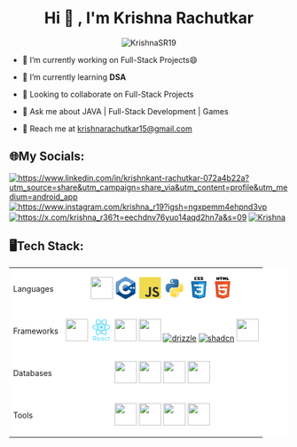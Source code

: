 <h1 align="center">Hi 👋 , I'm Krishna Rachutkar</h1>


<p align="center"> <img src="https://komarev.com/ghpvc/?username=KrishnaSR19&label=Profile%20views&color=0e75b6&style=flat" alt="KrishnaSR19" /> </p>





- 🔭 I’m currently working on Full-Stack Projects😄
   
- 🌱 I’m currently learning **DSA**

- 👯 Looking to collaborate on Full-Stack Projects

- 💬 Ask me about JAVA | Full-Stack Development | Games 
  
- 📩 Reach me at krishnarachutkar15@gmail.com


## 🌐My Socials:
<p align="left">
<a href="https://linkedin.com/in/https://www.linkedin.com/in/krishnkant-rachutkar-072a4b22a?utm_source=share&utm_campaign=share_via&utm_content=profile&utm_medium=android_app" target="blank"><img align="center" src="https://raw.githubusercontent.com/rahuldkjain/github-profile-readme-generator/master/src/images/icons/Social/linked-in-alt.svg" alt="https://www.linkedin.com/in/krishnkant-rachutkar-072a4b22a?utm_source=share&utm_campaign=share_via&utm_content=profile&utm_medium=android_app" height="30" width="40" /></a>
<a href="https://instagram.com/https://www.instagram.com/krishna_r19?igsh=ngxpemm4ehpnd3vp" target="blank"><img align="center" src="https://raw.githubusercontent.com/rahuldkjain/github-profile-readme-generator/master/src/images/icons/Social/instagram.svg" alt="https://www.instagram.com/krishna_r19?igsh=ngxpemm4ehpnd3vp" height="30" width="40" /></a>
   <a href="https://twitter.com/https://x.com/krishna_r36?t=eechdnv76yuo14aqd2hn7a&s=09" target="blank"><img align="center" src="https://raw.githubusercontent.com/rahuldkjain/github-profile-readme-generator/master/src/images/icons/Social/twitter.svg" alt="https://x.com/krishna_r36?t=eechdnv76yuo14aqd2hn7a&s=09" height="30" width="40" /></a>
  <a href="https://discordapp.com/users/1089331448575688785"  target="blank" >
    <img align="center" src="https://skillicons.dev/icons?i=discord" alt="Krishna" height="30" width="40" />
  </a>
</p>




## 🖥️Tech Stack:

<table align="center" style="background-color: white;">
  <tr>
    <td>Languages</td>
    <td>
      <p align="center">
        <a href="https://www.java.com/" target="_blank"><img src="https://skillicons.dev/icons?i=java" height="40" width="40" /></a>
        <a href="https://www.w3schools.com/cpp/" target="_blank"><img src="https://raw.githubusercontent.com/devicons/devicon/master/icons/cplusplus/cplusplus-original.svg" width="40" height="40"/></a>
        <a href="https://developer.mozilla.org/en-US/docs/Web/JavaScript" target="_blank"><img src="https://raw.githubusercontent.com/devicons/devicon/master/icons/javascript/javascript-original.svg" width="40" height="40"/></a>
        <a href="https://www.python.org/" target="_blank"><img src="https://raw.githubusercontent.com/devicons/devicon/master/icons/python/python-original.svg" width="40" height="40"/></a>
        <a href="https://www.w3schools.com/css/" target="_blank"><img src="https://raw.githubusercontent.com/devicons/devicon/master/icons/css3/css3-original-wordmark.svg" width="40" height="40"/></a>
        <a href="https://www.w3.org/html/" target="_blank"><img src="https://raw.githubusercontent.com/devicons/devicon/master/icons/html5/html5-original-wordmark.svg" width="40" height="40"/></a>
      </p>
    </td>
  </tr>
  <tr>
    <td>Frameworks</td>
    <td>
      <p align="center">
        <a href="https://nextjs.org/" target="_blank"><img src="https://skillicons.dev/icons?i=nextjs" height="40" width="40"/></a>
        <a href="https://reactjs.org/" target="_blank"><img src="https://raw.githubusercontent.com/devicons/devicon/master/icons/react/react-original-wordmark.svg" width="40" height="40"/></a>
        <a href="https://expressjs.com" target="_blank"><img src="https://skillicons.dev/icons?i=express" height="40" width="40"/></a>
        <a href="https://tailwindcss.com/" target="_blank"><img src="https://cdn.jsdelivr.net/gh/devicons/devicon@latest/icons/tailwindcss/tailwindcss-original.svg" width="40" height="40"/></a>
        <a href="https://orm.drizzle.team/" target="_blank"><img src="https://avatars.githubusercontent.com/u/131260848?s=200&v=4" alt="drizzle" width="40" height="40"/></a>
        <a href="https://ui.shadcn.dev/" target="_blank"><img src="https://avatars.githubusercontent.com/u/139895814?s=200&v=4" alt="shadcn" width="40" height="40"/></a>
        <a href="https://nodejs.org" target="_blank"><img src="https://skillicons.dev/icons?i=nodejs" height="40" width="40"/></a>
      </p>
    </td>
  </tr>
  <tr>
    <td>Databases</td>
    <td>
      <p align="center">
        <a href="https://www.mysql.com/" target="_blank"><img src="https://skillicons.dev/icons?i=mysql&theme=light" height="40" width="40"/></a>
        <a href="https://firebase.google.com/" target="_blank"><img src="https://cdn.jsdelivr.net/gh/devicons/devicon@latest/icons/firebase/firebase-original.svg" width="40" height="40"/></a>
        <a href="https://www.mongodb.com/" target="_blank"><img src="https://cdn.jsdelivr.net/gh/devicons/devicon@latest/icons/mongodb/mongodb-original.svg" width="40" height="40"/></a>
        <a href="https://www.postgresql.org/" target="_blank"><img src="https://cdn.jsdelivr.net/gh/devicons/devicon@latest/icons/postgresql/postgresql-original.svg" width="40" height="40"/></a>
      </p>
    </td>
  </tr>
  <tr>
    <td>Tools</td>
    <td>
      <p align="center">
        <a href="https://git-scm.com/" target="_blank"><img src="https://cdn.jsdelivr.net/gh/devicons/devicon@latest/icons/git/git-original.svg" width="40" height="40"/></a>
        <a href="https://github.com/" target="_blank"><img src="https://skillicons.dev/icons?i=github" height="40" width="40"/></a>
        <a href="https://www.postman.com/" target="_blank"><img src="https://cdn.jsdelivr.net/gh/devicons/devicon@latest/icons/postman/postman-original.svg" width="40" height="40"/></a>
        <a href="https://www.arduino.cc/" target="_blank"><img src="https://cdn.worldvectorlogo.com/logos/arduino-1.svg" width="40" height="40"/></a>
      </p>
    </td>
  </tr>
</table>
